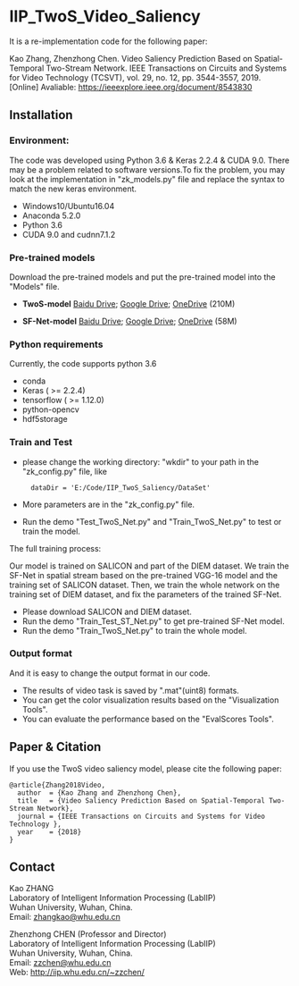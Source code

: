 # IIP_TwoS_Video_Saliency

It is a re-implementation code for the following paper: 

Kao Zhang, Zhenzhong Chen. Video Saliency Prediction Based on Spatial-Temporal Two-Stream Network. IEEE Transactions on Circuits and Systems for Video Technology (TCSVT), vol. 29, no. 12, pp. 3544-3557, 2019. <br />
[Online] Avaliable: https://ieeexplore.ieee.org/document/8543830 <br />


## Installation 
### Environment:
The code was developed using Python 3.6 & Keras 2.2.4 & CUDA 9.0. There may be a problem related to software versions.To fix the problem, you may look at the implementation in "zk_models.py" file and replace the syntax to match the new keras environment. 
* Windows10/Ubuntu16.04
* Anaconda 5.2.0
* Python 3.6
* CUDA 9.0 and cudnn7.1.2

### Pre-trained models
Download the pre-trained models and put the pre-trained model into the "Models" file.

* **TwoS-model**
[Baidu Drive](https://pan.baidu.com/s/1MkKxmOPc6itCDpOfyaIKyA);
[Google Drive](https://drive.google.com/open?id=1vXTjW8MjW4308j1HM1Y_MBpUxmcX3I2k);
[OneDrive](https://whueducn-my.sharepoint.com/:u:/g/personal/zhangkao_whu_edu_cn/EbAGLkQNDsBGnz9IOT8P_xMBXctvYAHVKwbxrJBpGSz5dQ?e=eFYbsR) (210M)

* **SF-Net-model**
[Baidu Drive](https://pan.baidu.com/s/1yT7LUfDzC1aT_L3-4-ivdw);
[Google Drive](https://drive.google.com/open?id=1nmzdxsSbePF9aOkl9GDUMO7Ndz5NTVT7);
[OneDrive](https://whueducn-my.sharepoint.com/:u:/g/personal/zhangkao_whu_edu_cn/EVWGnQLKfH9Mmlpdrwh6AeMB831fYZNC0u7g4MuXrwDPfA?e=OdvGO8) (58M)

    
### Python requirements 
Currently, the code supports python 3.6
* conda
* Keras ( >= 2.2.4)
* tensorflow ( >= 1.12.0) 
* python-opencv
* hdf5storage 

### Train and Test

* please change the working directory: "wkdir" to your path in the "zk_config.py" file, like

        dataDir = 'E:/Code/IIP_TwoS_Saliency/DataSet'
        
* More parameters are in the "zk_config.py" file.
* Run the demo "Test_TwoS_Net.py" and "Train_TwoS_Net.py" to test or train the model.

The full training process:

Our model is trained on SALICON and part of the DIEM dataset. We train the SF-Net 
in spatial stream based on the pre-trained VGG-16 model and the training set of SALICON dataset.
Then, we train the whole network on the training set of DIEM dataset, and fix the parameters 
of the trained SF-Net.

* Please download SALICON and DIEM dataset.
* Run the demo "Train_Test_ST_Net.py" to get pre-trained SF-Net model.
* Run the demo "Train_TwoS_Net.py" to train the whole model.



### Output format
And it is easy to change the output format in our code.
* The results of video task is saved by ".mat"(uint8) formats.
* You can get the color visualization results based on the "Visualization Tools".
* You can evaluate the performance based on the "EvalScores Tools".

## Paper & Citation

If you use the TwoS video saliency model, please cite the following paper: 
```
@article{Zhang2018Video,
  author  = {Kao Zhang and Zhenzhong Chen},
  title   = {Video Saliency Prediction Based on Spatial-Temporal Two-Stream Network},
  journal = {IEEE Transactions on Circuits and Systems for Video Technology },
  year    = {2018}
}
```

## Contact
Kao ZHANG  <br />
Laboratory of Intelligent Information Processing (LabIIP)  <br />
Wuhan University, Wuhan, China.  <br />
Email: zhangkao@whu.edu.cn  <br />

Zhenzhong CHEN (Professor and Director) <br />
Laboratory of Intelligent Information Processing (LabIIP)  <br />
Wuhan University, Wuhan, China.  <br />
Email: zzchen@whu.edu.cn  <br />
Web: http://iip.whu.edu.cn/~zzchen/  <br />
